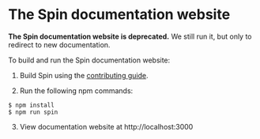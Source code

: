 # The Spin documentation website

**The Spin documentation website is deprecated.** We still run it, but only to redirect to new documentation.

To build and run the Spin documentation website:

1. Build Spin using the [contributing guide](./content/contributing.md).

2. Run the following npm commands:

```
$ npm install
$ npm run spin
```

3. View documentation website at http://localhost:3000
